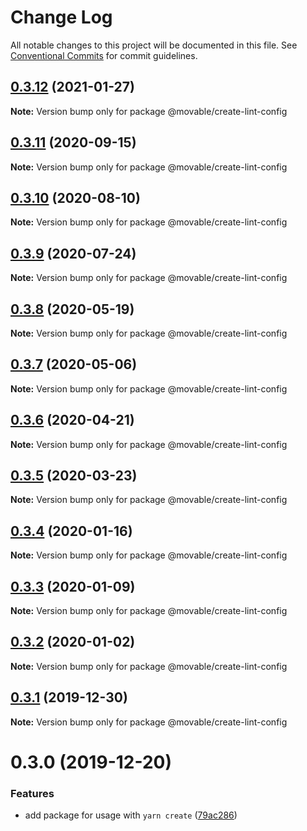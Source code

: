 # Change Log

All notable changes to this project will be documented in this file.
See [Conventional Commits](https://conventionalcommits.org) for commit guidelines.

## [0.3.12](https://github.com/movableink/lint-config/compare/@movable/create-lint-config@0.3.11...@movable/create-lint-config@0.3.12) (2021-01-27)

**Note:** Version bump only for package @movable/create-lint-config

## [0.3.11](https://github.com/movableink/lint-config/compare/@movable/create-lint-config@0.3.10...@movable/create-lint-config@0.3.11) (2020-09-15)

**Note:** Version bump only for package @movable/create-lint-config

## [0.3.10](https://github.com/movableink/lint-config/compare/@movable/create-lint-config@0.3.9...@movable/create-lint-config@0.3.10) (2020-08-10)

**Note:** Version bump only for package @movable/create-lint-config

## [0.3.9](https://github.com/movableink/lint-config/compare/@movable/create-lint-config@0.3.8...@movable/create-lint-config@0.3.9) (2020-07-24)

**Note:** Version bump only for package @movable/create-lint-config

## [0.3.8](https://github.com/movableink/lint-config/compare/@movable/create-lint-config@0.3.7...@movable/create-lint-config@0.3.8) (2020-05-19)

**Note:** Version bump only for package @movable/create-lint-config

## [0.3.7](https://github.com/movableink/lint-config/compare/@movable/create-lint-config@0.3.6...@movable/create-lint-config@0.3.7) (2020-05-06)

**Note:** Version bump only for package @movable/create-lint-config

## [0.3.6](https://github.com/movableink/lint-config/compare/@movable/create-lint-config@0.3.5...@movable/create-lint-config@0.3.6) (2020-04-21)

**Note:** Version bump only for package @movable/create-lint-config

## [0.3.5](https://github.com/movableink/lint-config/compare/@movable/create-lint-config@0.3.4...@movable/create-lint-config@0.3.5) (2020-03-23)

**Note:** Version bump only for package @movable/create-lint-config

## [0.3.4](https://github.com/movableink/lint-config/compare/@movable/create-lint-config@0.3.3...@movable/create-lint-config@0.3.4) (2020-01-16)

**Note:** Version bump only for package @movable/create-lint-config

## [0.3.3](https://github.com/movableink/lint-config/compare/@movable/create-lint-config@0.3.2...@movable/create-lint-config@0.3.3) (2020-01-09)

**Note:** Version bump only for package @movable/create-lint-config

## [0.3.2](https://github.com/movableink/lint-config/compare/@movable/create-lint-config@0.3.1...@movable/create-lint-config@0.3.2) (2020-01-02)

**Note:** Version bump only for package @movable/create-lint-config

## [0.3.1](https://github.com/movableink/lint-config/compare/@movable/create-lint-config@0.3.0...@movable/create-lint-config@0.3.1) (2019-12-30)

**Note:** Version bump only for package @movable/create-lint-config

# 0.3.0 (2019-12-20)

### Features

- add package for usage with `yarn create` ([79ac286](https://github.com/movableink/lint-config/commit/79ac2863b04469be9df3a064a84abfe8f7bb8279))
